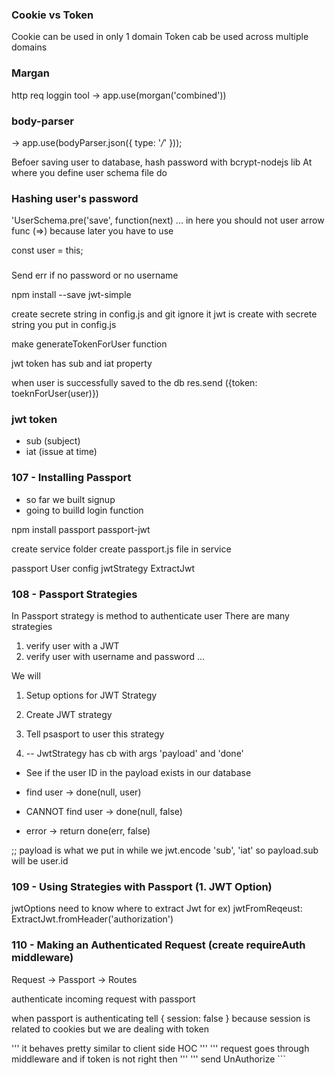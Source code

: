 ### Cookie vs Token
Cookie can be used in only 1 domain
Token cab be used across multiple domains


### Margan
http req loggin tool -> app.use(morgan('combined'))

### body-parser
-> app.use(bodyParser.json({ type: '*/*' }));

Befoer saving user to database, hash password with bcrypt-nodejs lib
At where you define user schema file do 

### Hashing user's password
'UserSchema.pre('save', function(next) ...
in here you should not user arrow func (=>) because later you have to use

const user = this;

### 
Send err if no password or no username


npm install --save jwt-simple

create secrete string in config.js and git ignore it
jwt is create with secrete string you put in config.js

make generateTokenForUser function

jwt token has sub and iat property

when user is successfully saved to the db res.send ({token: toeknForUser(user)})

### jwt token
- sub (subject)
- iat (issue at time) 

### 107 - Installing Passport
- so far we built signup
- going to builld login function

npm install passport passport-jwt

create service folder
create passport.js file in service

passport
User
config
jwtStrategy
ExtractJwt

### 108 - Passport Strategies
In Passport strategy is method to authenticate user
There are many strategies
1. verify user with a JWT
2. verify user with username and password
...
 
 We will
 1. Setup options for JWT Strategy
 2. Create JWT strategy
 3. Tell psasport to user this strategy

 2. -- JwtStrategy has cb with args 'payload' and 'done'
 - See if the user ID in the payload exists in our database

 - find user -> done(null, user)
 - CANNOT find user -> done(null, false)
 - error -> return done(err, false)
 
 ;; payload is what we put in while we jwt.encode 'sub', 'iat'
 so payload.sub will be user.id


### 109 - Using Strategies with Passport (1. JWT Option)

jwtOptions need to know where to extract Jwt 
for ex) jwtFromReqeust: ExtractJwt.fromHeader('authorization')

### 110 - Making an Authenticated Request (create requireAuth middleware)

Request -> Passport -> Routes

authenticate incoming request with passport

when passport is authenticating tell { session: false }
because session is related to cookies but we are dealing with token

''' it behaves pretty similar to client side HOC '''
''' request goes through middleware and if token is not right then '''
''' send UnAuthorize ```



